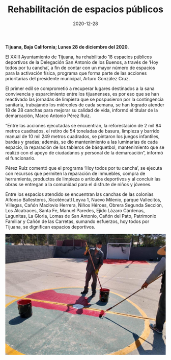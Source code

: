 ﻿---
layout: blog
title:  "Rehabilitación de espacios públicos"
date:   2020-12-28
categories: tijuana
permalink: /:categories/:title:output_ext
image: /img/cnr/2020-12-28-rehabilitacion-de-espacios-publicos.jpeg
alt: "Rehabilitación de espacios públicos"
autor: 
---


**Tijuana, Baja California; Lunes 28 de diciembre del 2020.**


El XXIII Ayuntamiento de Tijuana, ha rehabilitado 18 espacios públicos deportivos de la Delegación San Antonio de los Buenos, a través de ‘Hoy todos por tu cancha’, a fin de contar con un mayor número de espacios para la activación física, programa que forma parte de las acciones prioritarias del presidente municipal, Arturo González Cruz.


El primer edil se comprometió a recuperar lugares destinados a la sana convivencia y esparcimiento entre los tijuanenses, es por eso que se han reactivado las jornadas de limpieza que se pospusieron  por la contingencia sanitaria, trabajando los miércoles de cada semana, se han logrado atender 18 de 28 canchas para mejorar su calidad de vida, informó el titular de la demarcación, Marco Antonio Pérez Ruiz.


“Entre las acciones ejecutadas se encuentran, la reforestación de 2 mil 84 metros cuadrados, el retiro de 54 toneladas de basura, limpieza y barrido manual de 10 mil 249 metros cuadrados, se pintaron los juegos infantiles, bardas y gradas; además, se dio mantenimiento a las luminarias de cada espacio, la reparación de los tableros de básquetbol, mantenimiento que se realizó con el apoyo de ciudadanos y personal de la demarcación”, informó el funcionario.


Pérez Ruiz comentó que el programa ‘Hoy todos por tu cancha’, se ejecuta con recursos que permiten la reparación de inmuebles, compra de herramienta, productos de limpieza  o artículos deportivos y al concluir las obras se entregan a la comunidad para el disfrute de niños y jóvenes. 


Entre los espacios atendido se encuentran las canchas de las colonias Alfonso Ballesteros, Xicoténcatl Leyva 1, Nuevo Milenio, parque Vallecitos, Villegas, Cañón Maclovio Herrera, Niños Héroes, Obrera Segunda Sección, Los Alcatraces, Santa Fe, Manuel Paredes, Ejido Lázaro Cárdenas, Lagunitas, La Gloria, Lomas de San Antonio, Cañón del Pato, Patrimonio Familiar y Cañón de las Carretas, sumando esfuerzos, hoy todos por Tijuana, se dignifican espacios deportivos.

<div id="carouselExampleSlidesOnly" class="carousel slide" data-ride="carousel">
  <div class="carousel-inner">
    <div class="carousel-item active">
       <img class="d-block w-100" src="/img/cnr/2020-12-28-rehabilitacion-de-espacios-publicos.jpeg" loading="lazy"  alt="Rehabilitación de espacios públicos">
    </div>
  </div>
</div>